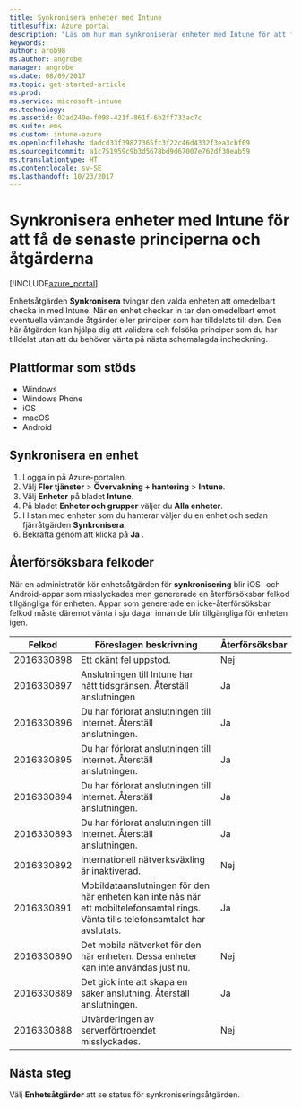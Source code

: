 ```yaml
---
title: Synkronisera enheter med Intune
titlesuffix: Azure portal
description: "Läs om hur man synkroniserar enheter med Intune för att få de senaste principerna och åtgärderna.\""
keywords: 
author: arob98
ms.author: angrobe
manager: angrobe
ms.date: 08/09/2017
ms.topic: get-started-article
ms.prod: 
ms.service: microsoft-intune
ms.technology: 
ms.assetid: 02ad249e-f098-421f-861f-6b2ff733ac7c
ms.suite: ems
ms.custom: intune-azure
ms.openlocfilehash: dadcd33f39827365fc3f22c46d4332f3ea3cbf09
ms.sourcegitcommit: a1c751959c9b3d5678bd9d67007e762df30eab59
ms.translationtype: HT
ms.contentlocale: sv-SE
ms.lasthandoff: 10/23/2017
---
```

# <a name="sync-devices-with-intune-to-get-the-latest-policies-and-actions"></a>Synkronisera enheter med Intune för att få de senaste principerna och åtgärderna


[!INCLUDE[azure_portal](./includes/azure_portal.md)]

Enhetsåtgärden **Synkronisera** tvingar den valda enheten att omedelbart checka in med Intune. När en enhet checkar in tar den omedelbart emot eventuella väntande åtgärder eller principer som har tilldelats till den.  Den här åtgärden kan hjälpa dig att validera och felsöka principer som du har tilldelat utan att du behöver vänta på nästa schemalagda incheckning.

## <a name="supported-platforms"></a>Plattformar som stöds

- Windows
- Windows Phone
- iOS
- macOS
- Android

## <a name="how-to-sync-a-device"></a>Synkronisera en enhet

1. Logga in på Azure-portalen.
2. Välj **Fler tjänster** > **Övervakning + hantering** > **Intune**.
3. Välj **Enheter** på bladet **Intune**.
4. På bladet **Enheter och grupper** väljer du **Alla enheter**.
5. I listan med enheter som du hanterar väljer du en enhet och sedan fjärråtgärden **Synkronisera**.
7. Bekräfta genom att klicka på **Ja** .


## <a name="retriable-error-codes"></a>Återförsöksbara felkoder

När en administratör kör enhetsåtgärden för **synkronisering** blir iOS- och Android-appar som misslyckades men genererade en återförsöksbar felkod tillgängliga för enheten. Appar som genererade en icke-återförsöksbar felkod måste däremot vänta i sju dagar innan de blir tillgängliga för enheten igen.


| Felkod  | Föreslagen beskrivning                                                                                                                  | Återförsöksbar |
|-------------|----------------------------------------------------------------------------------------------------------------------------------------|-----------|
| 2016330898 | Ett okänt fel uppstod.                                                                                                             | Nej        |
| 2016330897 | Anslutningen till Intune har nått tidsgränsen. Återställ anslutningen                                                                             | Ja       |
| 2016330896 | Du har förlorat anslutningen till Internet. Återställ anslutningen.                                                                            | Ja       |
| 2016330895 | Du har förlorat anslutningen till Internet. Återställ anslutningen.                                                                            | Ja       |
| 2016330894 | Du har förlorat anslutningen till Internet. Återställ anslutningen.                                                                            | Ja       |
| 2016330893 | Du har förlorat anslutningen till Internet. Återställ anslutningen.                                                                            | Ja       |
| 2016330892 | Internationell nätverksväxling är inaktiverad.                                                                                                     | Nej        |
| 2016330891 | Mobildataanslutningen för den här enheten kan inte nås när ett mobiltelefonsamtal rings. Vänta tills telefonsamtalet har avslutats. | Ja       |
| 2016330890 | Det mobila nätverket för den här enheten. Dessa enheter kan inte användas just nu.                                                   | Nej        |
| 2016330889 | Det gick inte att skapa en säker anslutning. Återställ anslutningen.                                                                                   | Ja       |
| 2016330888 | Utvärderingen av serverförtroendet misslyckades.                                                                                                | Nej        |

## <a name="next-steps"></a>Nästa steg

Välj **Enhetsåtgärder** att se status för synkroniseringsåtgärden. 
